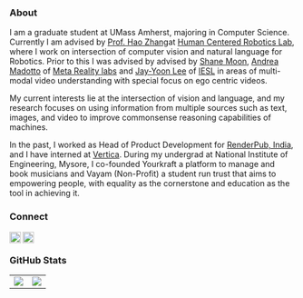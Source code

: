 ### About

I am a graduate student at UMass Amherst, majoring in Computer Science. Currently I am advised by <a href='https://hcr.cs.umass.edu/people/hzhang'>Prof. Hao Zhang</a>at <a href='https://hcr.cs.umass.edu'>Human Centered Robotics Lab</a>, where I work on intersection of computer vision and natural language for Robotics. Prior to this I was advised by advised by <a href=https://shanemoon.com/>Shane Moon</a>, <a href="https://andreamad8.github.io/">Andrea Madotto</a> of <a href="https://about.meta.com/realitylabs">Meta Reality labs</a> and <a href="https://leejayyoon.github.io/">Jay-Yoon Lee</a> of <a href="https://www.iesl.cs.umass.edu/">IESL</a> in areas of multi-modal video understanding with special focus on ego centric videos.

My current interests lie at the intersection of vision and language, and my research focuses on using information from multiple sources such as text, images, and video to improve commonsense reasoning capabilities of machines.

In the past, I worked as Head of Product Development for <a href='https://www.renderpub.com'>RenderPub, India</a>, and I have interned at <a href='https://www.vertica.com'>Vertica</a>. During my undergrad at National Institute of Engineering, Mysore, I co-founded Yourkraft a platform to manage and book musicians and Vayam (Non-Profit) a student run trust that aims to empowering people, with equality as the cornerstone and education as the tool in achieving it.

### Connect

<a href="https://www.linkedin.com/in/nsubramanya/">
  <img align="left" alt="Subramanya N's LinkedIn" width="20px" height="20px" src="https://cdn.icon-icons.com/icons2/1753/PNG/512/iconfinder-social-media-applications-14linkedin-4102586_113786.png" />
</a> 
<a href="https://twitter.com/subramanya1997">
  <img align="left" alt="Subramanya N's Twitter" width="20px" height="20px" src="https://cdn.icon-icons.com/icons2/1753/PNG/512/iconfinder-social-media-applications-6twitter-4102580_113802.png" />
</a>
<br/>

### GitHub Stats

<table class="center" style="width:100%;">
  <tr>
    <td align="center">
  <img align="center" src="https://github-readme-stats.vercel.app/api?username=subramanya1997&count_private=true&show_icons=true&theme=onedark&hide_border=true" />
    </td>
    <td align="center">
  <img align="center" src="https://github-readme-stats.vercel.app/api/top-langs/?username=subramanya1997&langs_count=10&layout=compact&theme=onedark&hide_border=true" />
</td>
  </tr>
</table>
